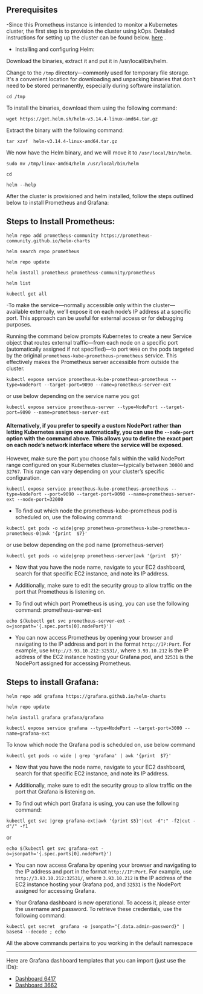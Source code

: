 ## Prerequisites
-Since this Prometheus instance is intended to monitor a Kubernetes cluster, the first step is to provision the cluster using kOps. Detailed instructions for setting up the cluster can be found below. [here](https://github.com/techlearn-center/DevOps/blob/CICD/Kubernetes/kOps.md) . 

- Installing and configuring Helm:

Download the binaries, extract it and put it in /usr/local/bin/helm.

Change to the `/tmp` directory—commonly used for temporary file storage. It's a convenient location for downloading and unpacking binaries that don’t need to be stored permanently, especially during software installation.
```
cd /tmp
```
To install the binaries, download them using the following command:
```
wget https://get.helm.sh/helm-v3.14.4-linux-amd64.tar.gz
```

Extract the binary with the following command:
```
tar xzvf  helm-v3.14.4-linux-amd64.tar.gz
```

We now have the Helm binary, and we will move it to `/usr/local/bin/helm`.
```
sudo mv /tmp/linux-amd64/helm /usr/local/bin/helm
```
```
cd
```
```
helm --help
```

After the cluster is provisioned and helm installed, follow the steps outlined below to install Prometheus and Grafana:

Steps to Install Prometheus:
--------------------------------
```
helm repo add prometheus-community https://prometheus-community.github.io/helm-charts
```
```
helm search repo prometheus
```
```
helm repo update
```
```
helm install prometheus prometheus-community/prometheus
```
```
helm list
```
```
kubectl get all
```

-To make the service—normally accessible only within the cluster—available externally, we’ll expose it on each node’s IP address at a specific port. This approach can be useful for external access or for debugging purposes.

Running the command below prompts Kubernetes to create a new Service object that routes external traffic—from each node on a specific port (automatically assigned if not specified)—to port `9090` on the pods targeted by the original `prometheus-kube-prometheus-prometheus` service. This effectively makes the Prometheus server accessible from outside the cluster.

```
kubectl expose service prometheus-kube-prometheus-prometheus --type=NodePort --target-port=9090 --name=prometheus-server-ext
```
or use below depending on the service name you got
```
kubectl expose service prometheus-server --type=NodePort --target-port=9090 --name=prometheus-server-ext 
```

#### Alternatively, if you prefer to specify a custom NodePort rather than letting Kubernetes assign one automatically, you can use the `--node-port` option with the command above. This allows you to define the exact port on each node’s network interface where the service will be exposed. 

However, make sure the port you choose falls within the valid NodePort range configured on your Kubernetes cluster—typically between `30000` and `32767`. This range can vary depending on your cluster’s specific configuration.

```
kubectl expose service prometheus-kube-prometheus-prometheus --type=NodePort --port=9090 --target-port=9090 --name=prometheus-server-ext --node-port=32000
```

- To find out which node the prometheus-kube-prometheus pod is scheduled on, use the following command:
```
kubectl get pods -o wide|grep prometheus-prometheus-kube-prometheus-prometheus-0|awk '{print  $7}'
```
or use below depending on the pod name (prometheus-server)
```
kubectl get pods -o wide|grep prometheus-server|awk '{print  $7}'
```

- Now that you have the node name, navigate to your EC2 dashboard, search for that specific EC2 instance, and note its IP address. 

- Additionally, make sure to edit the security group to allow traffic on the port that Prometheus is listening on. 

- To find out which port Prometheus is using, you can use the following command:
prometheus-server-ext

```
echo $(kubectl get svc prometheus-server-ext -o=jsonpath='{.spec.ports[0].nodePort}')
```
- You can now access Prometheus by opening your browser and navigating to the IP address and port in the format `http://IP:Port`. For example, use `http://3.93.10.212:32531/`, where `3.93.10.212` is the IP address of the EC2 instance hosting your Grafana pod, and `32531` is the NodePort assigned for accessing Prometheus.



Steps to install Grafana:
--------------------------
```
helm repo add grafana https://grafana.github.io/helm-charts
```
```
helm repo update
```
```
helm install grafana grafana/grafana
```
```
kubectl expose service grafana --type=NodePort --target-port=3000 --name=grafana-ext
```

To know which node the Grafana pod is scheduled on, use below command 
```
kubectl get pods -o wide | grep 'grafana' | awk '{print  $7}'
```
- Now that you have the node name, navigate to your EC2 dashboard, search for that specific EC2 instance, and note its IP address. 

- Additionally, make sure to edit the security group to allow traffic on the port that Grafana is listening on. 

- To find out which port Grafana is using, you can use the following command:
```
kubectl get svc |grep grafana-ext|awk '{print $5}'|cut -d":" -f2|cut -d"/" -f1
```
or 
```
echo $(kubectl get svc grafana-ext -o=jsonpath='{.spec.ports[0].nodePort}')
```
- You can now access Grafana by opening your browser and navigating to the IP address and port in the format `http://IP:Port`. For example, use `http://3.93.10.212:32531/`, where `3.93.10.212` is the IP address of the EC2 instance hosting your Grafana pod, and `32531` is the NodePort assigned for accessing Grafana.

- Your Grafana dashboard is now operational. To access it, please enter the username and password. To retrieve these credentials, use the following command:

```
kubectl get secret  grafana -o jsonpath="{.data.admin-password}" | base64 --decode ; echo
```

All the above commands pertains to you working in the default namespace

----------------------------------------------------------

Here are Grafana dashboard templates that you can import (just use the IDs): 
- [Dashboard 6417](https://grafana.com/grafana/dashboards/6417)
- [Dashboard 3662](https://grafana.com/grafana/dashboards/3662)
